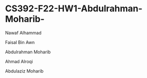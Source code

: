 # CS392-F22-HW1-Abdulrahman-Moharib-

Nawaf Alhammad

Faisal Bin Awn

Abdulrahman Moharib

Ahmad Alroqi

Abdulaziz Moharib

